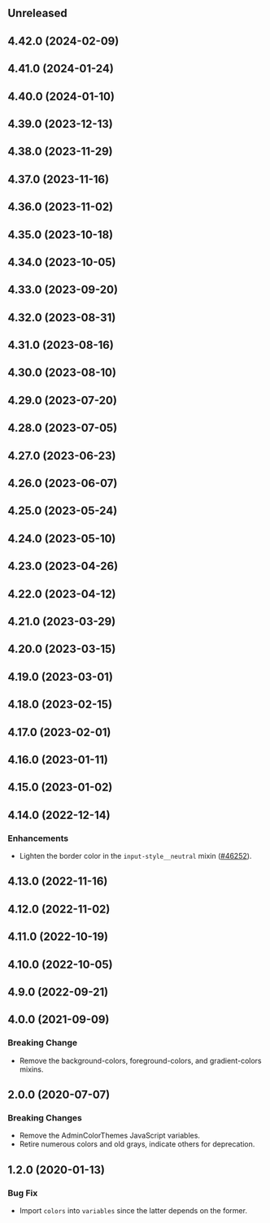 <!-- Learn how to maintain this file at https://github.com/WordPress/gutenberg/tree/HEAD/packages#maintaining-changelogs. -->

## Unreleased

## 4.42.0 (2024-02-09)

## 4.41.0 (2024-01-24)

## 4.40.0 (2024-01-10)

## 4.39.0 (2023-12-13)

## 4.38.0 (2023-11-29)

## 4.37.0 (2023-11-16)

## 4.36.0 (2023-11-02)

## 4.35.0 (2023-10-18)

## 4.34.0 (2023-10-05)

## 4.33.0 (2023-09-20)

## 4.32.0 (2023-08-31)

## 4.31.0 (2023-08-16)

## 4.30.0 (2023-08-10)

## 4.29.0 (2023-07-20)

## 4.28.0 (2023-07-05)

## 4.27.0 (2023-06-23)

## 4.26.0 (2023-06-07)

## 4.25.0 (2023-05-24)

## 4.24.0 (2023-05-10)

## 4.23.0 (2023-04-26)

## 4.22.0 (2023-04-12)

## 4.21.0 (2023-03-29)

## 4.20.0 (2023-03-15)

## 4.19.0 (2023-03-01)

## 4.18.0 (2023-02-15)

## 4.17.0 (2023-02-01)

## 4.16.0 (2023-01-11)

## 4.15.0 (2023-01-02)

## 4.14.0 (2022-12-14)

### Enhancements

-   Lighten the border color in the `input-style__neutral` mixin ([#46252](https://github.com/WordPress/gutenberg/pull/46252)).

## 4.13.0 (2022-11-16)

## 4.12.0 (2022-11-02)

## 4.11.0 (2022-10-19)

## 4.10.0 (2022-10-05)

## 4.9.0 (2022-09-21)

## 4.0.0 (2021-09-09)

### Breaking Change

-   Remove the background-colors, foreground-colors, and gradient-colors mixins.

## 2.0.0 (2020-07-07)

### Breaking Changes

-   Remove the AdminColorThemes JavaScript variables.
-   Retire numerous colors and old grays, indicate others for deprecation.

## 1.2.0 (2020-01-13)

### Bug Fix

-   Import `colors` into `variables` since the latter depends on the former.
